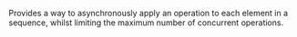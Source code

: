 ﻿Provides a way to asynchronously apply an operation to each element in a sequence, whilst limiting the maximum number of concurrent operations.